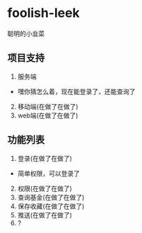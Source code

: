 # foolish-leek
聪明的小韭菜

项目支持
----

1. 服务端
- 嘿你猜怎么着，现在能登录了，还能查询了
2. 移动端(在做了在做了)
3. web端(在做了在做了)

## 功能列表

1. 登录(在做了在做了)
- 简单权限，可以登录了
2. 权限(在做了在做了)
3. 查询基金(在做了在做了)
4. 保存收藏(在做了在做了)
5. 推送(在做了在做了)
6. ?
